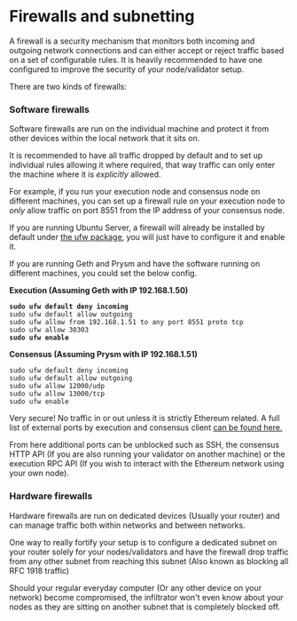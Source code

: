 # Firewalls and subnetting

A firewall is a security mechanism that monitors both incoming and outgoing network connections and can either accept or reject traffic based on a set of configurable rules. It is heavily recommended to have one configured to improve the security of your node/validator setup.

There are two kinds of firewalls:

### Software firewalls

Software firewalls are run on the individual machine and protect it from other devices within the local network that it sits on.

It is recommended to have all traffic dropped by default and to set up individual rules allowing it where required, that way traffic can only enter the machine where it is _explicitly_ allowed.

For example, if you run your execution node and consensus node on different machines, you can set up a firewall rule on your execution node to _only_ allow traffic on port 8551 from the IP address of your consensus node.

If you are running Ubuntu Server, a firewall will already be installed by default under [the ufw package](https://manpages.ubuntu.com/manpages/trusty/man8/ufw.8.html), you will just have to configure it and enable it.

If you are running Geth and Prysm and have the software running on different machines, you could set the below config.

**Execution (Assuming Geth with IP 192.168.1.50)**

<pre><code><strong>sudo ufw default deny incoming
</strong>sudo ufw default allow outgoing
sudo ufw allow from 192.168.1.51 to any port 8551 proto tcp
sudo ufw allow 30303
<strong>sudo ufw enable
</strong></code></pre>

**Consensus (Assuming Prysm with IP 192.168.1.51)**

```
sudo ufw default deny incoming
sudo ufw default allow outgoing
sudo ufw allow 12000/udp
sudo ufw allow 13000/tcp
sudo ufw enable
```

Very secure! No traffic in or out unless it is strictly Ethereum related. A full list of external ports by execution and consensus client [can be found here.](port-forwarding.md)

From here additional ports can be unblocked such as SSH, the consensus HTTP API (If you are also running your validator on another machine) or the execution RPC API (If you wish to interact with the Ethereum network using your own node).

### Hardware firewalls

Hardware firewalls are run on dedicated devices (Usually your router) and can manage traffic both within networks and between networks.

One way to really fortify your setup is to configure a dedicated subnet on your router solely for your nodes/validators and have the firewall drop traffic from any other subnet from reaching this subnet (Also known as blocking all RFC 1918 traffic)

Should your regular everyday computer (Or any other device on your network) become compromised, the infiltrator won't even know about your nodes as they are sitting on another subnet that is completely blocked off.
